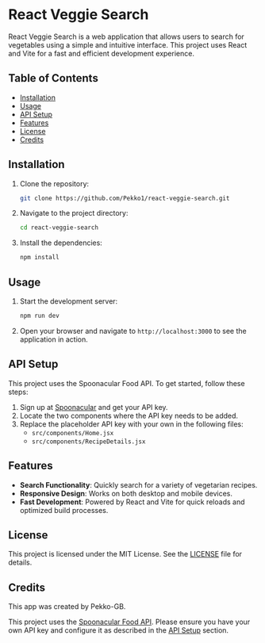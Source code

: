 # React Veggie Search

React Veggie Search is a web application that allows users to search for vegetables using a simple and intuitive interface. This project uses React and Vite for a fast and efficient development experience.

## Table of Contents
- [Installation](#installation)
- [Usage](#usage)
- [API Setup](#api-setup)
- [Features](#features)
- [License](#license)
- [Credits](#credits)

## Installation

1. Clone the repository:
    ```bash
    git clone https://github.com/Pekko1/react-veggie-search.git
    ```
2. Navigate to the project directory:
    ```bash
    cd react-veggie-search
    ```
3. Install the dependencies:
    ```bash
    npm install
    ```

## Usage

1. Start the development server:
    ```bash
    npm run dev
    ```
2. Open your browser and navigate to `http://localhost:3000` to see the application in action.

## API Setup

This project uses the Spoonacular Food API. To get started, follow these steps:

1. Sign up at [Spoonacular](https://spoonacular.com/food-api) and get your API key.
2. Locate the two components where the API key needs to be added.
3. Replace the placeholder API key with your own in the following files:
    - `src/components/Home.jsx`
    - `src/components/RecipeDetails.jsx`

## Features

- **Search Functionality**: Quickly search for a variety of vegetarian recipes.
- **Responsive Design**: Works on both desktop and mobile devices.
- **Fast Development**: Powered by React and Vite for quick reloads and optimized build processes.

## License

This project is licensed under the MIT License. See the [LICENSE](LICENSE) file for details.

## Credits

This app was created by Pekko-GB.

This project uses the [Spoonacular Food API](https://spoonacular.com/food-api). Please ensure you have your own API key and configure it as described in the [API Setup](#api-setup) section.
